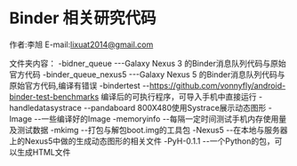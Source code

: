Binder 相关研究代码
======
作者:李旭
E-mail:lixuat2014@gmail.com

文件夹内容：
-bidner_queue	---Galaxy Nexus 3 的Binder消息队列代码与原始官方代码
-binder_queue_nexus5	---Galaxy Nexus 5 的Binder消息队列代码与原始官方代码,编译有错误
-bindertest	--https://github.com/vonnyfly/android-binder-test-benchmarks 编译后的可执行程序，可导入手机中直接运行
-handledatasystrace	--pandaboard 800X480使用Systrace展示动态图形
-Image	--一些编译好的Image
-memoryinfo	--每隔一定时间测试手机内存使用量及测试数据
-mkimg	--打包与解包boot.img的工具包
-Nexus5	--在本地与服务器上的Nexus5中做的生成动态图形的相关文件
-PyH-0.1.1	--一个Python的包，可以生成HTML文件
